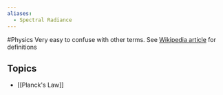```yaml
---
aliases:
  - Spectral Radiance
---
```

#Physics
Very easy to confuse with other terms. See [Wikipedia article](https://en.wikipedia.org/wiki/Radiant_energy_density#:~:text=In%20radiometry%2C%20radiant%20energy%20density,(J%2Fm3).) for definitions
## Topics
* [[Planck's Law]]